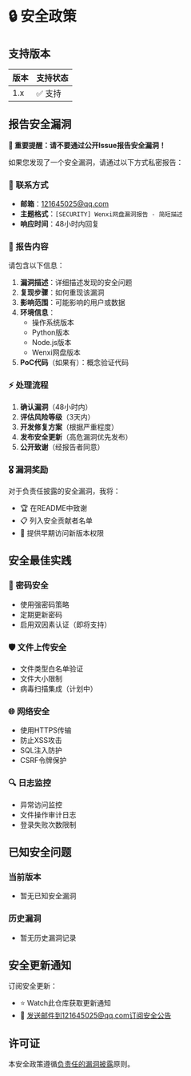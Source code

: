 # 🔒 安全政策

## 支持版本

| 版本 | 支持状态 |
|------|----------|
| 1.x  | ✅ 支持 |

## 报告安全漏洞

**🔴 重要提醒：请不要通过公开Issue报告安全漏洞！**

如果您发现了一个安全漏洞，请通过以下方式私密报告：

### 📧 联系方式
- **邮箱**：121645025@qq.com
- **主题格式**：`[SECURITY] Wenxi网盘漏洞报告 - 简短描述`
- **响应时间**：48小时内回复

### 📝 报告内容
请包含以下信息：
1. **漏洞描述**：详细描述发现的安全问题
2. **复现步骤**：如何重现该漏洞
3. **影响范围**：可能影响的用户或数据
4. **环境信息**：
   - 操作系统版本
   - Python版本
   - Node.js版本
   - Wenxi网盘版本
5. **PoC代码**（如果有）：概念验证代码

### ⚡ 处理流程
1. **确认漏洞**（48小时内）
2. **评估风险等级**（3天内）
3. **开发修复方案**（根据严重程度）
4. **发布安全更新**（高危漏洞优先发布）
5. **公开致谢**（经报告者同意）

### 🎖️ 漏洞奖励
对于负责任披露的安全漏洞，我将：
- 🏆 在README中致谢
- 📋 列入安全贡献者名单
- 💝 提供早期访问新版本权限

## 安全最佳实践

### 🔐 密码安全
- 使用强密码策略
- 定期更新密码
- 启用双因素认证（即将支持）

### 🛡️ 文件上传安全
- 文件类型白名单验证
- 文件大小限制
- 病毒扫描集成（计划中）

### 🌐 网络安全
- 使用HTTPS传输
- 防止XSS攻击
- SQL注入防护
- CSRF令牌保护

### 🔍 日志监控
- 异常访问监控
- 文件操作审计日志
- 登录失败次数限制

## 已知安全问题

### 当前版本
- 暂无已知安全漏洞

### 历史漏洞
- 暂无历史漏洞记录

## 安全更新通知

订阅安全更新：
- ⭐ Watch此仓库获取更新通知
- 📧 发送邮件到121645025@qq.com订阅安全公告

## 许可证

本安全政策遵循[负责任的漏洞披露](https://en.wikipedia.org/wiki/Responsible_disclosure)原则。